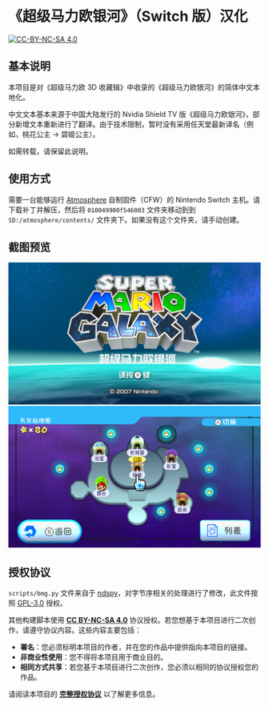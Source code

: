 # 《超级马力欧银河》（Switch 版）汉化

[![CC-BY-NC-SA 4.0](https://mirrors.creativecommons.org/presskit/buttons/88x31/svg/by-nc-sa.svg)](https://creativecommons.org/licenses/by-nc-sa/4.0/legalcode)

## 基本说明

本项目是对《超级马力欧 3D 收藏辑》中收录的《超级马力欧银河》的简体中文本地化。

中文文本基本来源于中国大陆发行的 Nvidia Shield TV 版《超级马力欧银河》，部分新增文本重新进行了翻译。由于技术限制，暂时没有采用任天堂最新译名（例如，桃花公主 → 碧姬公主）。

如需转载，请保留此说明。

## 使用方式

需要一台能够运行 [Atmosphere](https://github.com/Atmosphere-NX/Atmosphere) 自制固件（CFW）的 Nintendo Switch 主机。请下载补丁并解压，然后将 `010049900f546003` 文件夹移动到到 `SD:/atmosphere/contents/` 文件夹下。如果没有这个文件夹，请手动创建。

## 截图预览

![截图](assets/images/screenshot-01.png)  
![截图](assets/images/screenshot-02.png)

## 授权协议

`scripts/bmg.py` 文件来自于 [ndspy](https://github.com/RoadrunnerWMC/ndspy)，对字节序相关的处理进行了修改，此文件按照 [GPL-3.0](LICENSE.ndspy.txt) 授权。

其他构建脚本使用 **[CC BY-NC-SA 4.0](https://creativecommons.org/licenses/by-nc-sa/4.0/legalcode)** 协议授权。若您想基于本项目进行二次创作，请遵守协议内容。这些内容主要包括：

- **署名**：您必须标明本项目的作者，并在您的作品中提供指向本项目的链接。
- **非商业性使用**：您不得将本项目用于商业目的。
- **相同方式共享**：若您基于本项目进行二次创作，您必须以相同的协议授权您的作品。

请阅读本项目的 **[完整授权协议](LICENSE.txt)** 以了解更多信息。
